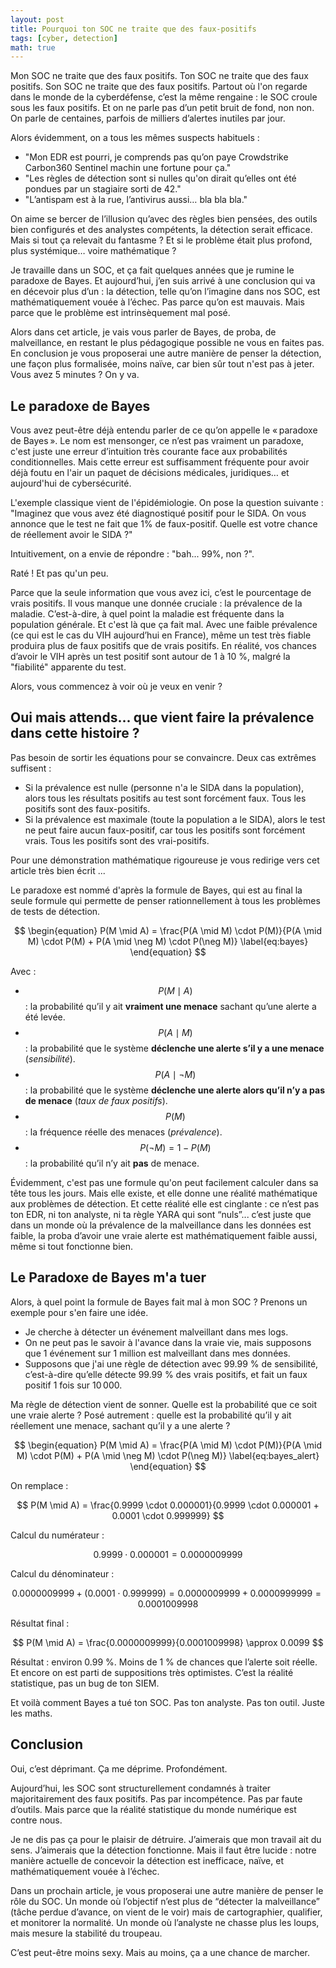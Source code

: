 ```yaml
---
layout: post
title: Pourquoi ton SOC ne traite que des faux-positifs
tags: [cyber, detection]
math: true
---
```



Mon SOC ne traite que des faux positifs. Ton SOC ne traite que des faux positifs. Son SOC ne traite que des faux positifs. Partout où l'on regarde dans le monde de la cyberdéfense, c’est la même rengaine : le SOC croule sous les faux positifs. Et on ne parle pas d’un petit bruit de fond, non non. On parle de centaines, parfois de milliers d’alertes inutiles par jour.

Alors évidemment, on a tous les mêmes suspects habituels :
- "Mon EDR est pourri, je comprends pas qu’on paye Crowdstrike Carbon360 Sentinel machin une fortune pour ça."
- "Les règles de détection sont si nulles qu'on dirait qu’elles ont été pondues par un stagiaire sorti de 42."
- "L’antispam est à la rue, l’antivirus aussi… bla bla bla."

On aime se bercer de l’illusion qu’avec des règles bien pensées, des outils bien configurés et des analystes compétents, la détection serait efficace. Mais si tout ça relevait du fantasme ? Et si le problème était plus profond, plus systémique… voire mathématique ?

Je travaille dans un SOC, et ça fait quelques années que je rumine le paradoxe de Bayes. Et aujourd’hui, j’en suis arrivé à une conclusion qui va en décevoir plus d’un : la détection, telle qu’on l’imagine dans nos SOC, est mathématiquement vouée à l’échec. Pas parce qu’on est mauvais. Mais parce que le problème est intrinsèquement mal posé.

Alors dans cet article, je vais vous parler de Bayes, de proba, de malveillance, en restant le plus pédagogique possible ne vous en faites pas. En conclusion je vous proposerai une autre manière de penser la détection, une façon plus formalisée, moins naïve, car bien sûr tout n'est pas à jeter. Vous avez 5 minutes ? On y va.

## Le paradoxe de Bayes

Vous avez peut-être déjà entendu parler de ce qu’on appelle le « paradoxe de Bayes ». Le nom est mensonger, ce n’est pas vraiment un paradoxe, c'est juste une erreur d’intuition très courante face aux probabilités conditionnelles. Mais cette erreur est suffisamment fréquente pour avoir déjà foutu en l'air un paquet de décisions médicales, juridiques… et aujourd'hui de cybersécurité.

L'exemple classique vient de l'épidémiologie. On pose la question suivante : "Imaginez que vous avez été diagnostiqué positif pour le SIDA. On vous annonce que le test ne fait que 1% de faux-positif. Quelle est votre chance de réellement avoir le SIDA ?"

Intuitivement, on a envie de répondre : "bah... 99%, non ?".

Raté ! Et pas qu'un peu.

Parce que la seule information que vous avez ici, c’est le pourcentage de vrais positifs. Il vous manque une donnée cruciale : la prévalence de la maladie. C’est-à-dire, à quel point la maladie est fréquente dans la population générale. Et c'est là que ça fait mal. Avec une faible prévalence (ce qui est le cas du VIH aujourd’hui en France), même un test très fiable produira plus de faux positifs que de vrais positifs. En réalité, vos chances d’avoir le VIH après un test positif sont autour de 1 à 10 %, malgré la "fiabilité" apparente du test.

Alors, vous commencez à voir où je veux en venir ?


## Oui mais attends... que vient faire la prévalence dans cette histoire ?

Pas besoin de sortir les équations pour se convaincre. Deux cas extrêmes suffisent :
- Si la prévalence est nulle (personne n'a le SIDA dans la population), alors tous les résultats positifs au test sont forcément faux. Tous les positifs sont des faux-positifs.
- Si la prévalence est maximale (toute la population a le SIDA), alors le test ne peut faire aucun faux-positif, car tous les positifs sont forcément vrais. Tous les positifs sont des vrai-positifs.

Pour une démonstration mathématique rigoureuse je vous redirige vers cet article très bien écrit ...

Le paradoxe est nommé d'après la formule de Bayes, qui est au final la seule formule qui permette de penser rationnellement à tous les problèmes de tests de détection.

$$
\begin{equation}
P(M \mid A) = \frac{P(A \mid M) \cdot P(M)}{P(A \mid M) \cdot P(M) + P(A \mid \neg M) \cdot P(\neg M)}
\label{eq:bayes}
\end{equation}
$$

Avec :

- $$P(M \mid A)$$ : la probabilité qu’il y ait **vraiment une menace** sachant qu’une alerte a été levée.
- $$P(A \mid M)$$ : la probabilité que le système **déclenche une alerte s’il y a une menace** (*sensibilité*).
- $$P(A \mid \neg M)$$ : la probabilité que le système **déclenche une alerte alors qu’il n’y a pas de menace** (*taux de faux positifs*).
- $$P(M)$$ : la fréquence réelle des menaces (*prévalence*).
- $$P(\neg M) = 1 - P(M)$$ : la probabilité qu’il n’y ait **pas** de menace.

Évidemment, c'est pas une formule qu'on peut facilement calculer dans sa tête tous les jours. Mais elle existe, et elle donne une réalité mathématique aux problèmes de détection. Et cette réalité elle est cinglante : ce n’est pas ton EDR, ni ton analyste, ni ta règle YARA qui sont “nuls”... c’est juste que dans un monde où la prévalence de la malveillance dans les données est faible, la proba d’avoir une vraie alerte est mathématiquement faible aussi, même si tout fonctionne bien.

## Le Paradoxe de Bayes m'a tuer

Alors, à quel point la formule de Bayes fait mal à mon SOC ? Prenons un exemple pour s'en faire une idée.

- Je cherche à détecter un événement malveillant dans mes logs.
- On ne peut pas le savoir à l'avance dans la vraie vie, mais supposons que 1 événement sur 1 million est malveillant dans mes données. 
- Supposons que j'ai une règle de détection avec 99.99 % de sensibilité, c’est-à-dire qu’elle détecte 99.99 % des vrais positifs, et fait un faux positif 1 fois sur 10 000.

Ma règle de détection vient de sonner. Quelle est la probabilité que ce soit une vraie alerte ? Posé autrement : quelle est la probabilité qu’il y ait réellement une menace, sachant qu’il y a une alerte ?

$$
\begin{equation}
P(M \mid A) = \frac{P(A \mid M) \cdot P(M)}{P(A \mid M) \cdot P(M) + P(A \mid \neg M) \cdot P(\neg M)}
\label{eq:bayes_alert}
\end{equation}
$$

On remplace :

$$
P(M \mid A) = \frac{0.9999 \cdot 0.000001}{0.9999 \cdot 0.000001 + 0.0001 \cdot 0.999999}
$$

Calcul du numérateur :

$$
0.9999 \cdot 0.000001 = 0.0000009999
$$

Calcul du dénominateur :

$$
0.0000009999 + (0.0001 \cdot 0.999999) = 0.0000009999 + 0.0000999999 = 0.0001009998
$$

Résultat final :

$$
P(M \mid A) = \frac{0.0000009999}{0.0001009998} \approx 0.0099
$$

Résultat : environ 0.99 %. Moins de 1 % de chances que l’alerte soit réelle. Et encore on est parti de suppositions très optimistes. C’est la réalité statistique, pas un bug de ton SIEM.

Et voilà comment Bayes a tué ton SOC. Pas ton analyste. Pas ton outil. Juste les maths.

## Conclusion

Oui, c’est déprimant. Ça me déprime. Profondément.

Aujourd’hui, les SOC sont structurellement condamnés à traiter majoritairement des faux positifs. Pas par incompétence. Pas par faute d’outils. Mais parce que la réalité statistique du monde numérique est contre nous.

Je ne dis pas ça pour le plaisir de détruire. J’aimerais que mon travail ait du sens. J’aimerais que la détection fonctionne. Mais il faut être lucide : notre manière actuelle de concevoir la détection est inefficace, naïve, et mathématiquement vouée à l’échec.

Dans un prochain article, je vous proposerai une autre manière de penser le rôle du SOC. Un monde où l’objectif n’est plus de “détecter la malveillance” (tâche perdue d’avance, on vient de le voir) mais de cartographier, qualifier, et monitorer la normalité. Un monde où l’analyste ne chasse plus les loups, mais mesure la stabilité du troupeau.

C’est peut-être moins sexy. Mais au moins, ça a une chance de marcher.